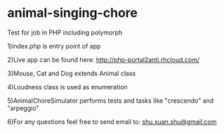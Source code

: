 animal-singing-chore
====================

Test for job in PHP including polymorph

1)index.php is entry point of app

2)Live app can be found here: http://php-portal2anti.rhcloud.com/

3)Mouse, Cat and Dog extends Animal class

4)Loudness class is used as enumeration

5)AnimalChoreSimulator performs tests and tasks like "crescendo" and "arpeggio"

6)For any questions feel free to send email to: shu.xuan.shu@gmail.com
